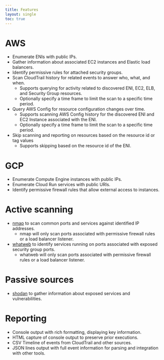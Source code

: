 ```yaml
---
title: Features
layout: single
toc: true
---
```


# AWS

- Enumerate ENIs with public IPs.
- Gather information about associated EC2 instances and Elastic load balancers.
- Identify permissive rules for attached security groups.
- Scan CloudTrail history for related events to answer who, what, and when.
  - Supports querying for activity related to discovered ENI, EC2, ELB, and Security Group resources.
  - Optionally specify a time frame to limit the scan to a specific time period.
- Query AWS Config for resource configuration changes over time.
  - Supports scanning AWS Config history for the discovered ENI and EC2 Instance associated with the ENI.
  - Optionally specify a time frame to limit the scan to a specific time period.
- Skip scanning and reporting on resources based on the resource id or tag values
  - Supports skipping based on the resource id of the ENI.

# GCP

- Enumerate Compute Engine instances with public IPs.
- Enumerate Cloud Run services with public URIs.
- Identify permissive firewall rules that allow external access to instances.

# Active scanning

- [nmap](https://nmap.org/) to scan common ports and services against identified IP addresses.
  - nmap will only scan ports associated with permissive firewall rules or a load balancer listener.
- [whatweb](https://github.com/urbanadventurer/WhatWeb) to identify services running on ports associated with exposed security group ports.
  - whatweb will only scan ports associated with permissive firewall rules or a load balancer listener.

# Passive sources

- [shodan](https://www.shodan.io/) to gather information about exposed services and vulnerabilities.

# Reporting

- Console output with rich formatting, displaying key information.
- HTML capture of console output to preserve prior executions.
- CSV Timeline of events from CloudTrail and other sources.
- JSON lines output with full event information for parsing and integration with other tools.
